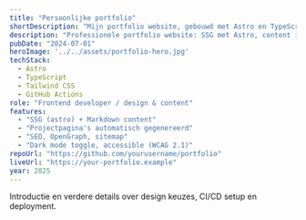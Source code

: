 ```yaml
---
title: "Persoonlijke portfolio"
shortDescription: "Mijn portfolio website, gebouwd met Astro en TypeScript."
description: "Professionele portfolio website: SSG met Astro, content in Markdown, Tailwind CSS, OpenGraph en sitemap, gehost op Cloudflare Pages."
pubDate: "2024-07-01"
heroImage: '../../assets/portfolio-hero.jpg'
techStack:
  - Astro
  - TypeScript
  - Tailwind CSS
  - GitHub Actions
role: "Frontend developer / design & content"
features:
  - "SSG (astro) + Markdown content"
  - "Projectpagina's automatisch gegenereerd"
  - "SEO, OpenGraph, sitemap"
  - "Dark mode toggle, accessible (WCAG 2.1)"
repoUrl: "https://github.com/yourusername/portfolio"
liveUrl: "https://your-portfolio.example"
year: 2025
---
```


Introductie en verdere details over design keuzes, CI/CD setup en deployment.
